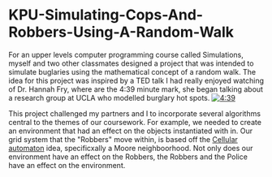 # KPU-Simulating-Cops-And-Robbers-Using-A-Random-Walk
For an upper levels computer programming course called Simulations, myself and two other classmates designed a project that was intended to simulate buglaries using the mathematical concept of a random walk. The idea for this project was inspired by a TED talk I had really enjoyed watching of Dr. Hannah Fry, where are the 4:39 minute mark, she began talking about a research group at UCLA who modelled burglary hot spots. [![4:39](https://img.youtube.com/vi/LnQYJa9-aR0/default.jpg)](https://www.youtube.com/watch?v=LnQYJa9-aR0&t=278s)

This project challenged my partners and I to incorporate several algorithms central to the themes of our coursework. For example, we needed to create an environment that had an effect on the objects instantiated with in. Our grid system that the "Robbers" move within, is based off the [Cellular automaton](https://en.wikipedia.org/wiki/Cellular_automaton) idea, specificxally a Moore neighboorhood. Not only does our environment have an effect on the Robbers, the Robbers and the Police have an effect on the environment.
